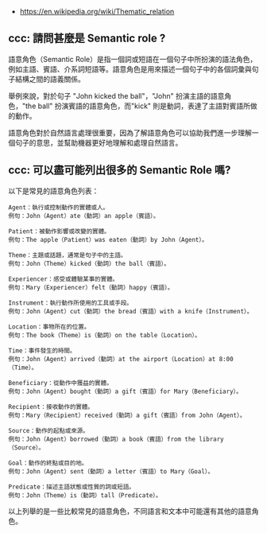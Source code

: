 

* https://en.wikipedia.org/wiki/Thematic_relation

## ccc: 請問甚麼是 Semantic role ?

語意角色（Semantic Role）是指一個詞或短語在一個句子中所扮演的語法角色，例如主語、賓語、介系詞短語等。語意角色是用來描述一個句子中的各個詞彙與句子結構之間的語義關係。

舉例來說，對於句子 "John kicked the ball"，"John" 扮演主語的語意角色，"the ball" 扮演賓語的語意角色，而"kick" 則是動詞，表達了主語對賓語所做的動作。

語意角色對於自然語言處理很重要，因為了解語意角色可以協助我們進一步理解一個句子的意思，並幫助機器更好地理解和處理自然語言。

## ccc: 可以盡可能列出很多的 Semantic Role 嗎?

以下是常見的語意角色列表：

```
Agent：執行或控制動作的實體或人。
例句：John（Agent）ate（動詞）an apple（賓語）。

Patient：被動作影響或改變的實體。
例句：The apple（Patient）was eaten（動詞）by John（Agent）。

Theme：主題或話題，通常是句子中的主語。
例句：John（Theme）kicked（動詞）the ball（賓語）。

Experiencer：感受或體驗某事的實體。
例句：Mary（Experiencer）felt（動詞）happy（賓語）。

Instrument：執行動作所使用的工具或手段。
例句：John（Agent）cut（動詞）the bread（賓語）with a knife（Instrument）。

Location：事物所在的位置。
例句：The book（Theme）is（動詞）on the table（Location）。

Time：事件發生的時間。
例句：John（Agent）arrived（動詞）at the airport（Location）at 8:00（Time）。

Beneficiary：從動作中獲益的實體。
例句：John（Agent）bought（動詞）a gift（賓語）for Mary（Beneficiary）。

Recipient：接收動作的實體。
例句：Mary（Recipient）received（動詞）a gift（賓語）from John（Agent）。

Source：動作的起點或來源。
例句：John（Agent）borrowed（動詞）a book（賓語）from the library（Source）。

Goal：動作的終點或目的地。
例句：John（Agent）sent（動詞）a letter（賓語）to Mary（Goal）。

Predicate：描述主語狀態或性質的詞或短語。
例句：John（Theme）is（動詞）tall（Predicate）。
```

以上列舉的是一些比較常見的語意角色，不同語言和文本中可能還有其他的語意角色。